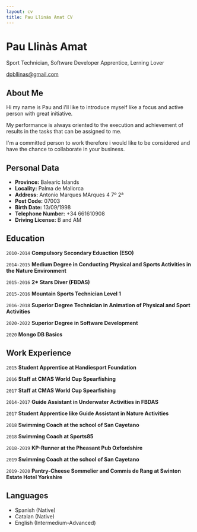 ```yaml
--- 
layout: cv
title: Pau Llinàs Amat CV
---
```

# Pau Llinàs Amat
Sport Technician, Software Developer Apprentice, Lerning Lover

<div id="webaddress">
<a href="mailto:dpbllinas@gmail.com">dpbllinas@gmail.com</a>
</div>

## About Me
Hi my name is Pau and i'll like to introduce myself like a focus and active person with great initiative.
 
My performance is always oriented to the execution and achievement of results in the tasks that can be assigned to me. 

I'm a committed person to work therefore i would like to be considered and have the chance to collaborate in your business.


## Personal Data

*  __Province:__ Balearic Islands
* __Locality:__ Palma de Mallorca
* __Address:__ Antonio Marques MArques 4 7º 2ª
* __Post Code:__ 07003
*  __Birth Date:__ 13/09/1998
*  __Telephone Number:__ +34 661610908
*  __Driving License:__ B and AM


##  Education

`2010-2014`
__Compulsory Secondary Eduaction (ESO)__

`2014-2015`
__Medium Degree in Conducting Physical and Sports Activities in the Nature Environment__

`2015-2016`
__2* Stars Diver (FBDAS)__

`2015-2016`
__Mountain Sports Technician Level 1__

`2016-2018`
__Superior Degree Technician in Animation of Physical and Sport Activities__

`2020-2022` 
__Superior Degree in Software Development__

`2020`
__Mongo DB Basics__


## Work Experience

`2015` 
__Student Apprentice at Handiesport Foundation__

`2016`
__Staff at CMAS World Cup Spearfishing__

`2017`
__Staff at CMAS World Cup Spearfishing__

`2014-2017`
__Guide Assistant in Underwater Activities in FBDAS__

`2017`
__Student Apprentice like Guide Assistant in Nature Activities__

`2018`
__Swimming Coach at the school of San Cayetano__ 

`2018`
__Swimming Coach at Sports85__

`2018-2019`
__KP-Runner at the Pheasant Pub Oxfordshire__

`2019`
__Swimming Coach at the school of San Cayetano__

`2019-2020`
__Pantry-Cheese Sommelier and Commis de Rang at Swinton Estate Hotel Yorkshire__


## Languages

* Spanish (Native)
* Catalan (Native)
* English (Intermedium-Advanced)

